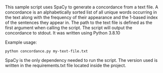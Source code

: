 This sample script uses SpaCy to generate a concordance from a text file.
A concordance is an alphabetically sorted list of all unique words occurring in 
the text along with the frequency of their appearance and the 1-based index of the 
sentences they appear in. The path to the text file is defined as the first argument
when calling the script. The script will output the concordance to stdout. 
It was written using Python 3.8.10

Example usage:

    python concordance.py my-text-file.txt

SpaCy is the only dependency needed to run the script. The version used is written in
the requirements.txt file located inside the project.